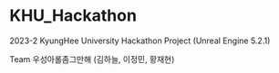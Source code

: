 # KHU_Hackathon
2023-2 KyungHee University Hackathon Project
(Unreal Engine 5.2.1)

Team 우성아롤좀그만해 (김하늘, 이정민, 황재현)
